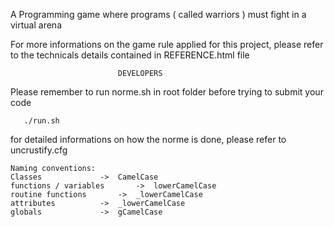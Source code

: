 A Programming game where programs ( called warriors  ) must fight in a virtual
arena

For more informations on the game rule applied for this project, please refer
to the technicals details contained in REFERENCE.html file

                            DEVELOPERS

Please remember to run norme.sh in root folder before trying to submit your code

       ./run.sh

for detailed informations on how the norme is done, please refer to
uncrustify.cfg

	Naming conventions:
	Classes				->	CamelCase
	functions / variables		->	lowerCamelCase
	routine functions		->	_lowerCamelCase
	attributes			->	_lowerCamelCase
	globals				->	gCamelCase
